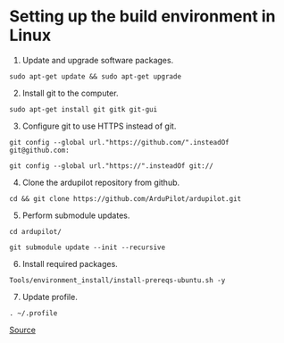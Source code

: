 # Setting up the build environment in Linux

1. Update and upgrade software packages.

`sudo apt-get update && sudo apt-get upgrade`

2. Install git to the computer.

`sudo apt-get install git gitk git-gui`

3. Configure git to use HTTPS instead of git.

`git config --global url."https://github.com/".insteadOf git@github.com:`

`git config --global url."https://".insteadOf git://`

4. Clone the ardupilot repository from github.

`cd && git clone https://github.com/ArduPilot/ardupilot.git`

5. Perform submodule updates.

`cd ardupilot/`

`git submodule update --init --recursive`

6. Install required packages.

`Tools/environment_install/install-prereqs-ubuntu.sh -y`

7. Update profile.

`. ~/.profile`

[Source](https://ardupilot.org/dev/docs/building-setup-linux.html#building-setup-linux)